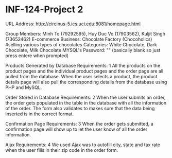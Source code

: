 # INF-124-Project 2

URL Address: http://circinus-5.ics.uci.edu:8081/homepage.html

Group Members: Minh To (79292595), Huy Duc Vo (17903562), Kuljit Singh (73652462)
E-commerce Business: Chocolate Factory (Chocoholics) #selling various types of chocolates
Categories: White Chocolate, Dark Chocolate, Milk Chocolate
MYSQL's Password: "" (basically blank so just press entere when prompted)

Products Generated by Database
Requirements: 1 All the products on the product pages and the individual product pages and the order page are all pulled from the database. When the user selects a product, the product details page will also pull the corresponding details from the database using PHP and MySQL.

Order Stored in Database
Requirements: 2 When the user submits an order, the order gets populated in the table in the database with all the information of the order. The form also validates to makes sure that the data being inserted is in the correct format.

Confirmation Page
Requirements: 3 When the order gets submitted, a confirmation page will show up to let the user know of all the order information.

Ajax
Requirements: 4 We used Ajax was to autofill city, state and tax rate when the user fills in their zip code in the order form.


